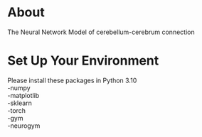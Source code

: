 # About
The Neural Network Model of cerebellum-cerebrum connection

# Set Up Your Environment
Please install these packages in Python 3.10  
-numpy  
-matplotlib  
-sklearn  
-torch  
-gym  
-neurogym  
